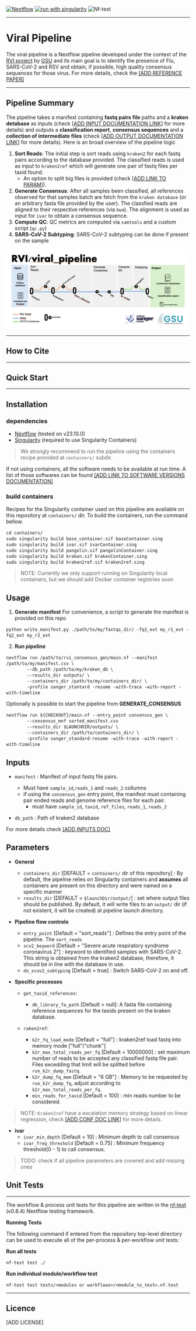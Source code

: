 [![Nextflow](https://img.shields.io/badge/nextflow%20DSL2-%E2%89%A523.10.1-23aa62.svg)](https://www.nextflow.io/) [![run with singularity](https://img.shields.io/badge/run%20with-singularity-1d355c.svg?labelColor=000000)](https://sylabs.io/docs/) ![Nf-test](https://img.shields.io/badge/NFtest-%E2%89%A50.8.4-23aa62.svg?labelColor=0000)

---
# Viral Pipeline

The viral pipeline is a Nextflow pipeline developed under the context of the [RVI project]() by [GSU]() and its main goal is to identify the presence of Flu, SARS-CoV-2 and RSV and obtain, if possible, high quality consensus sequences for those virus. For more details, check the [[ADD REFERENCE PAPER]]()

---

## Pipeline Summary

The pipeline takes a manifest containing  **fastq pairs file** paths and a **kraken detabase** as inputs (check [[ADD INPUT DOCUMENTATION LINK]]() for more details) and outputs a **classification report**, **consensus sequences** and a **collection of intermediate files** (check [[ADD OUTPUT DOCUMENTATION LINK]]() for more details). Here is an broad overview of the pipeline logic

1. **Sort Reads**: The initial step is sort reads using `kraken2` for each fastq pairs according to the database provided. The classified reads is used as input to `kraken2ref` which will generate one pair of fastq files per taxid found. 
   - An option to split big files is provided (check [[ADD LINK TO PARAM]]()).
2. **Generate Consensus**: After all samples been classified, all references observed for that samples batch are fetch from the `kraken database` (or an arbitrary fasta file provided by the user). The classfied reads are aligned to their respective references (via `bwa`). The alignment is used as input for `ivar` to obtain a consensus sequence. 
3. **Compute QC**: QC metrics are computed via `samtools` and a custom script (`qc.py`)
4. **SARS-CoV-2 Subtyping**: SARS-CoV-2 subtyping can be done if present on the sample

![](./docs/assets/metro_map.png)

---


## How to Cite

---
## Quick Start

---
## Installation

### dependencies

- [Nextflow](https://www.nextflow.io) (tested on v23.10.0)
- [Singularity](https://docs.sylabs.io/guides/latest/user-guide/) (required to use Singularity Containers)

> We strongly recommend to run the pipeline using the containers recipe provided at `containers/` subdir.

If not using containers, all the software needs to be available at run time. A list of those softwares can be found [[ADD LINK TO SOFTWARE VERSIONS DOCUMENTATION]](./doc/requirements.md)

### build containers

Recipes for the Singularity container used on this pipeline are available on this repository at `containers/` dir. To build the containers, run the command bellow.


```{bash}
cd containers/
sudo singularity build base_container.sif baseContainer.sing
sudo singularity build ivar.sif ivarContainer.sing
sudo singularity build pangolin.sif pangolinContainer.sing
sudo singularity build kraken.sif krakenContainer.sing
sudo singularity build kraken2ref.sif kraken2ref.sing
```

> NOTE: Currently we only support running on Singularity local containers, but we should add Docker container registries soon

## Usage

1. **Generate manifest**
For convenience, a script to generate the manifest is provided on this repo

```{bash}
python write_manifest.py ./path/to/my/fastqs_dir/ -fq1_ext my_r1_ext -fq2_ext my_r2_ext
```

2. **Run pipeline**

```{bash}
nextflow run /path/to/rvi_consensus_gen/main.nf --manifest /path/to/my/manifest.csv \
        --db_path /path/to/my/kraken_db \
        --results_dir outputs/ \
        --containers_dir /path/to/my/containers_dir/ \
        -profile sanger_stantard -resume -with-trace -with-report -with-timeline
```

Optionally is possible to start the pipeline from **GENERATE_CONSENSUS**

```{bash}
nextflow run ${CHECKOUT}/main.nf --entry_point consensus_gen \
        --consensus_mnf sorted_manifest.csv
        --results_dir $LAUNCHDIR/outputs/ \
        --containers_dir /path/to/containers_dir/ \
        -profile sanger_standard-resume -with-trace -with-report -with-timeline
```


## Inputs

- `manifest` : Manifest of input fastq file pairs.
  - Must have `sample_id`,`reads_1` and `reads_2` collumns
  - if using the `consensus_gen` entry point, the manifest must containing pair ended reads and genome reference files for each pair.
    - must have `sample_id`, `taxid`, `ref_files`, `reads_1`, `reads_2`

- `db_path` : Path of kraken2 database

For more details check [[ADD INPUTS DOC]]()

## Parameters

- **General**

  - `containers_dir` [DEFAULT =  `containers/` dir of this repository] : By default, the pipeline relies on Singularity containers and __assumes__ all containers are present on this directory and were named on a specific manner
  - `results_dir` [DEFAULT = `$launchDir/output/`] : set where output files should be published. By default, it will write files to an `output/` dir (if not existent, it will be created) at pipeline launch directory.

- **Pipeline flow controls**

  - `entry_point` [Default = "sort_reads"] : Defines the entry point of the pipeline. The `sort_reads`
  - `scv2_keyword` [Default = "Severe acute respiratory syndrome coronavirus 2"] : keyword to identified samples with SARS-CoV-2. This string is obtained from the kraken2 database, therefore, it should be in line with the database in use.
  - `do_scov2_subtyping` [Default = true] : Switch SARS-CoV-2 on and off.

- **Specific processes**

  - `get_taxid_references`:
    - `db_library_fa_path` [Default = null]: A fasta file containing reference sequences for the taxids present on the kraken database.

  - `raken2ref`:
    - `k2r_fq_load_mode` [Default = "full"] : kraken2ref load fastq into memory mode ["full"/"chunk"]
    - `k2r_max_total_reads_per_fq` [Default = 10000000] : set maximum number of reads to be accepted any classified fastq file pair. Files excedding that limit will be splitted before `run_k2r_dump_fastq`.
    - `k2r_dump_fq_mem` [Default = "6 GB"] : Memory to be requested by `run_k2r_dump_fq`, adjust according to `k2r_max_total_reads_per_fq`.
    - `min_reads_for_taxid` [Default = 100] : min reads number to be considered.

> NOTE: `Kraken2ref` have a escalation memory strategy based on linear regression, check [[ADD CONF DOC LINK]]() for more details.

  - **ivar**
    - `ivar_min_depth` [Default = 10] : Minimum depth to call consensus
    - `ivar_freq_threshold` [Default = 0.75] : Minimum frequency threshold(0 - 1) to call consensus.

> TODO: check if all pipeline parameters are covered and add missing ones

## Unit Tests
---
The workflow & process unit tests for this pipeline are written in the [nf-test](https://www.nf-test.com/) (v0.8.4) Nextflow testing framework.

**Running Tests**

The following command if entered from the repository top-level directory can be used to execute all of the per-process & per-workflow unit tests:

**Run all tests**

```{bash}
nf-test test ./
```

**Run individual module/workflow test**

```{bash}
nf-test test tests/<modules or workflows>/<module_to_test>.nf.test
```

---
## Licence

[ADD LICENSE]
